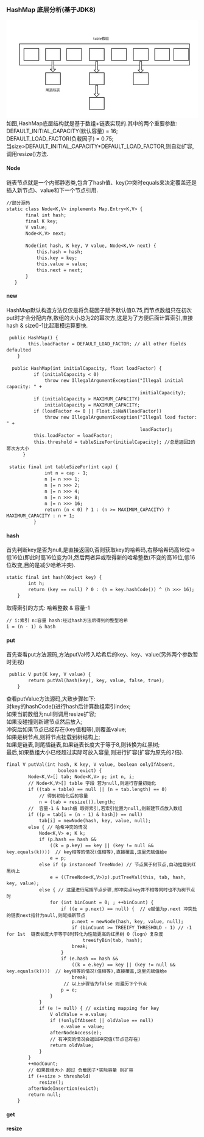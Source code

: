 ### HashMap 底层分析(基于JDK8)

![数组+链表](https://raw.githubusercontent.com/MelloChan/java-interview/master/image/HashMap.png)  
如图,HashMap底层结构就是基于数组+链表实现的.其中的两个重要参数:  
DEFAULT_INITIAL_CAPACITY(默认容量) = 16;  
DEFAULT_LOAD_FACTOR(负载因子) = 0.75;  
当size>DEFAULT_INITIAL_CAPACITY*DEFAULT_LOAD_FACTOR,则自动扩容,调用resize()方法.   
 
 #### Node
 
 链表节点就是一个内部静态类,包含了hash值、key(冲突时equals来决定覆盖还是插入新节点)、value和下一个节点引用.  
 ```$xslt
 //部分源码
static class Node<K,V> implements Map.Entry<K,V> {
        final int hash;
        final K key;
        V value;
        Node<K,V> next;

        Node(int hash, K key, V value, Node<K,V> next) {
            this.hash = hash;
            this.key = key;
            this.value = value;
            this.next = next;
        }
    }
```

#### new

HashMap默认构造方法仅仅是将负载因子赋予默认值0.75,而节点数组只在初次put时才会分配内存,数组的大小总为2的幂次方,这是为了方便后面计算索引,直接 hash & size()-1比起取模运算要快.
```$xslt
 public HashMap() {
        this.loadFactor = DEFAULT_LOAD_FACTOR; // all other fields defaulted
    }
  
  public HashMap(int initialCapacity, float loadFactor) {
          if (initialCapacity < 0)
              throw new IllegalArgumentException("Illegal initial capacity: " +
                                                 initialCapacity);
          if (initialCapacity > MAXIMUM_CAPACITY)
              initialCapacity = MAXIMUM_CAPACITY;
          if (loadFactor <= 0 || Float.isNaN(loadFactor))
              throw new IllegalArgumentException("Illegal load factor: " +
                                                 loadFactor);
          this.loadFactor = loadFactor;
          this.threshold = tableSizeFor(initialCapacity); //总是返回2的幂次方大小
      }
      
 static final int tableSizeFor(int cap) {
              int n = cap - 1;
              n |= n >>> 1;
              n |= n >>> 2;
              n |= n >>> 4;
              n |= n >>> 8;
              n |= n >>> 16;
              return (n < 0) ? 1 : (n >= MAXIMUM_CAPACITY) ? MAXIMUM_CAPACITY : n + 1;
          }
```

#### hash

首先判断key是否为null,是直接返回0,否则获取key的哈希码,右移哈希码高16位->低16位(即此时高16位变为0),然后两者异或取得新的哈希整数(不变的高16位,低16位改变,目的是减少哈希冲突).
```$xslt
static final int hash(Object key) {
        int h;
        return (key == null) ? 0 : (h = key.hashCode()) ^ (h >>> 16);
    }
```
取得索引的方式: 哈希整数 & 容量-1 
```$xslt
// i:索引 n:容量 hash:经过hash方法后得到的整型哈希
i = (n - 1) & hash
```

#### put  
首先查看put方法源码,方法putVal传入哈希后的key、key、value(另外两个参数暂时无视)  
```$xslt
 public V put(K key, V value) {
        return putVal(hash(key), key, value, false, true);
    }
```
查看putValue方法源码,大致步骤如下:  
对key的hashCode()进行hash后计算数组索引index;  
如果当前数组为null则调用resize扩容;  
如果没碰撞则新建节点然后放入;  
冲突后如果节点已经存在(key值相等),则覆盖value;  
如果是树节点,则将节点挂载到树结构上;  
如果是链表,则尾插链表,如果链表长度大于等于8,则转换为红黑树;  
最后,如果数组大小已经超过实际可放入容量,则进行扩容(扩容为原先的2倍).  

```$xslt
final V putVal(int hash, K key, V value, boolean onlyIfAbsent,
                   boolean evict) {
        Node<K,V>[] tab; Node<K,V> p; int n, i;
        // Node<K,V>[] table 字段 若为null,则进行容量初始化
        if ((tab = table) == null || (n = tab.length) == 0)
            // 得到初始化后的容量
            n = (tab = resize()).length;
        //  容量-1 & hash值 取得索引,若索引位置为null,则新建节点放入数组    
        if ((p = tab[i = (n - 1) & hash]) == null)
            tab[i] = newNode(hash, key, value, null);
        else { // 哈希冲突的情况
            Node<K,V> e; K k;
            if (p.hash == hash &&
                ((k = p.key) == key || (key != null && key.equals(k))))  // key相等的情况(值相等),直接覆盖,这里先赋值给e 
                e = p;
            else if (p instanceof TreeNode) // 节点属于树节点,自动挂载到红黑树上
                e = ((TreeNode<K,V>)p).putTreeVal(this, tab, hash, key, value);
            else { // 这里进行尾插节点步骤,即冲突点key并不相等同时也不为树节点时
                for (int binCount = 0; ; ++binCount) {
                    if ((e = p.next) == null) {  // e赋值为p.next 冲突处的链表next指针为null,则尾插新节点
                        p.next = newNode(hash, key, value, null);
                        if (binCount >= TREEIFY_THRESHOLD - 1) // -1 for 1st  链表长度大于等于8时转化为性能更高的红黑树 O（logn）复杂度
                            treeifyBin(tab, hash);
                        break;
                    }
                    if (e.hash == hash &&
                        ((k = e.key) == key || (key != null && key.equals(k))))  // key相等的情况(值相等),直接覆盖,这里先赋值给e 
                        break;
                     // 以上步骤皆为false 则遍历下个节点
                    p = e; 
                }
            }
            if (e != null) { // existing mapping for key
                V oldValue = e.value;
                if (!onlyIfAbsent || oldValue == null)
                    e.value = value;
                afterNodeAccess(e); 
                // 有冲突的情况会返回冲突值(节点已存在)
                return oldValue;  
            }
        }
        ++modCount;
        // 如果数组大小 超过 负载因子*实际容量 则扩容
        if (++size > threshold)
            resize();
        afterNodeInsertion(evict);
        return null;
    }
```

#### get

#### resize



